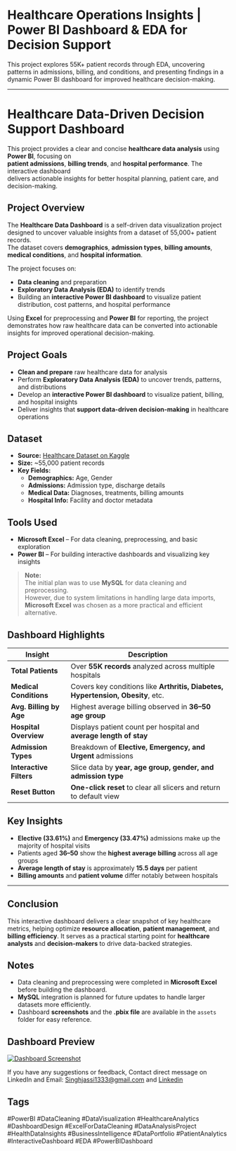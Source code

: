 # Healthcare Operations Insights | Power BI Dashboard & EDA for Decision Support
This project explores 55K+ patient records through EDA, uncovering patterns in admissions, billing, and conditions, and presenting findings in a dynamic Power BI dashboard for improved healthcare decision-making.

---

# **Healthcare Data-Driven Decision Support Dashboard**  

This project provides a clear and concise **healthcare data analysis** using **Power BI**, focusing on  
**patient admissions**, **billing trends**, and **hospital performance**. The interactive dashboard  
delivers actionable insights for better hospital planning, patient care, and decision-making.

## Project Overview  

The **Healthcare Data Dashboard** is a self-driven data visualization project designed to uncover valuable insights from a dataset of 55,000+ patient records.  
The dataset covers **demographics**, **admission types**, **billing amounts**, **medical conditions**, and **hospital information**.  

The project focuses on:  
- **Data cleaning** and preparation  
- **Exploratory Data Analysis (EDA)** to identify trends  
- Building an **interactive Power BI dashboard** to visualize patient distribution, cost patterns, and hospital performance 

Using **Excel** for preprocessing and **Power BI** for reporting, the project demonstrates how raw healthcare data can be converted into actionable insights for improved operational decision-making.

## Project Goals  

- **Clean and prepare** raw healthcare data for analysis  
- Perform **Exploratory Data Analysis (EDA)** to uncover trends, patterns, and distributions  
- Develop an **interactive Power BI dashboard** to visualize patient, billing, and hospital insights  
- Deliver insights that **support data-driven decision-making** in healthcare operations  

## Dataset  

- **Source:** [Healthcare Dataset on Kaggle](https://www.kaggle.com/datasets/prasad22/healthcare-dataset)  
- **Size:** ~55,000 patient records  
- **Key Fields:**  
  - **Demographics:** Age, Gender  
  - **Admissions:** Admission type, discharge details  
  - **Medical Data:** Diagnoses, treatments, billing amounts  
  - **Hospital Info:** Facility and doctor metadata  

## Tools Used  

- **Microsoft Excel** – For data cleaning, preprocessing, and basic exploration  
- **Power BI** – For building interactive dashboards and visualizing key insights  

> **Note:**  
> The initial plan was to use **MySQL** for data cleaning and preprocessing.  
> However, due to system limitations in handling large data imports,  
> **Microsoft Excel** was chosen as a more practical and efficient alternative.


## Dashboard Highlights  

| **Insight**              | **Description** |
|--------------------------|-----------------|
| **Total Patients**       | Over **55K records** analyzed across multiple hospitals |
| **Medical Conditions**   | Covers key conditions like **Arthritis, Diabetes, Hypertension, Obesity**, etc. |
| **Avg. Billing by Age**  | Highest average billing observed in **36–50 age group** |
| **Hospital Overview**    | Displays patient count per hospital and **average length of stay** |
| **Admission Types**      | Breakdown of **Elective, Emergency, and Urgent** admissions |
| **Interactive Filters**  | Slice data by **year, age group, gender, and admission type** |
| **Reset Button**         | **One-click reset** to clear all slicers and return to default view |


## Key Insights  

- **Elective (33.61%)** and **Emergency (33.47%)** admissions make up the majority of hospital visits  
- Patients aged **36–50** show the **highest average billing** across all age groups  
- **Average length of stay** is approximately **15.5 days** per patient  
- **Billing amounts** and **patient volume** differ notably between hospitals  

---

## Conclusion  

This interactive dashboard delivers a clear snapshot of key healthcare metrics, helping optimize **resource allocation**, **patient management**, and **billing efficiency**. It serves as a practical starting point for **healthcare analysts** and **decision-makers** to drive data-backed strategies.  


## Notes  

- Data cleaning and preprocessing were completed in **Microsoft Excel** before building the dashboard.  
- **MySQL** integration is planned for future updates to handle larger datasets more efficiently.  
- Dashboard **screenshots** and the **.pbix file** are available in the `assets` folder for easy reference.  

## Dashboard Preview

[![Dashboard Screenshot](https://drive.google.com/uc?export=view&id=1aqil2cj4tn5M7c8Xuu_1nTVVEz01cOLD)](https://drive.google.com/file/d/1aqil2cj4tn5M7c8Xuu_1nTVVEz01cOLD/view?usp=drive_link)



If you have any suggestions or feedback, Contact direct message on LinkedIn and Email: Singhjassi1333@gmail.com and [Linkedin](https://www.linkedin.com/in/jasmeet-singh-malhotra-429642108/)

## Tags  

#PowerBI #DataCleaning #DataVisualization #HealthcareAnalytics #DashboardDesign #ExcelForDataCleaning #DataAnalysisProject #HealthDataInsights #BusinessIntelligence #DataPortfolio #PatientAnalytics #InteractiveDashboard #EDA #PowerBIDashboard
